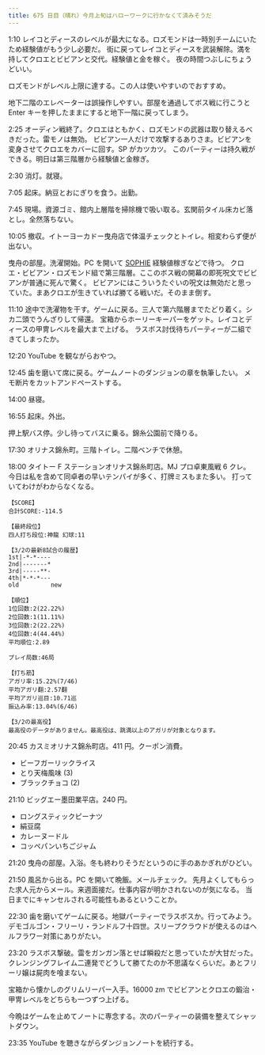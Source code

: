 ```yaml
---
title: 675 日目（晴れ）今月上旬はハローワークに行かなくて済みそうだ
---
```


1:10 レイコとディースのレベルが最大になる。ロズモンドは一時別チームにいたため経験値がもう少し必要だ。
街に戻ってレイコとディースを武装解除。満を持してクロエとビビアンと交代。経験値と金を稼ぐ。
夜の時間つぶしにちょうどいい。

ロズモンドがレベル上限に達する。この人は使いやすいのでおすすめ。

地下二階のエレベーターは誤操作しやすい。部屋を通過してボス戦に行こうと
Enter キーを押したままにすると地下一階に戻ってしまう。

2:25 オーディン戦終了。クロエはともかく、ロズモンドの武器は取り替えるべきだった。雷モノは無効。
ビビアン一人だけで攻撃するありさま。ビビアンを変身させてクロエをカバーに回す。SP がカツカツ。
このパーティーは持久戦ができる。明日は第三階層から経験値と金稼ぎ。

2:30 消灯。就寝。

7:05 起床。納豆とおにぎりを食う。出勤。

7:45 現場。資源ゴミ、館内上層階を掃除機で吸い取る。玄関前タイル床カビ落とし。全然落ちない。

10:05 撤収。イトーヨーカドー曳舟店で体温チェックとトイレ。相変わらず便が出ない。

曳舟の部屋。洗濯開始。PC を開いて [SOPHIE][dtp22] 経験値稼ぎなどで待つ。
クロエ・ビビアン・ロズモンド組で第三階層。ここのボス戦の開幕の即死呪文でビビアンが普通に死んで驚く。
ビビアンにはこういうたぐいの呪文は無効だと思っていた。まあクロエが生きていれば勝てる戦いだ。そのまま倒す。

11:10 途中で洗濯物を干す。ゲームに戻る。三人で第六階層までたどり着く。シカ二頭でうんざりして帰還。
宝箱からホーリーキーパーをゲット。レイコとディースの甲冑レベルを最大まで上げる。
ラスボス討伐待ちパーティーが二組できてしまったか。

12:20 YouTube を観ながらおやつ。

12:45 歯を磨いて席に戻る。ゲームノートのダンジョンの章を執筆したい。
メモ断片をカットアンドペーストする。

14:00 昼寝。

16:55 起床。外出。

押上駅バス停。少し待ってバスに乗る。錦糸公園前で降りる。

17:30 オリナス錦糸町。三階トイレ。二階ベンチで休憩。

18:00 タイトー F ステーションオリナス錦糸町店。MJ プロ卓東風戦 6 クレ。
今日は私を含めて同卓者の早いテンパイが多く、打牌ミスもまた多い。
打っていてわけがわからなくなる。

```text
【SCORE】
合計SCORE:-114.5

【最終段位】
四人打ち段位:神龍 幻球:11

【3/2の最新8試合の履歴】
1st|-*-*----
2nd|-------*
3rd|-----**-
4th|*-*-*---
old         new

【順位】
1位回数:2(22.22%)
2位回数:1(11.11%)
3位回数:2(22.22%)
4位回数:4(44.44%)
平均順位:2.89

プレイ局数:46局

【打ち筋】
アガリ率:15.22%(7/46)
平均アガリ翻:2.57翻
平均アガリ巡目:10.71巡
振込み率:13.04%(6/46)

【3/2の最高役】
最高役のデータがありません。最高役は、跳満以上のアガリが対象となります。
```

20:45 カスミオリナス錦糸町店。411 円。クーポン消費。

* ビーフガーリックライス
* とり天梅風味 (3)
* ブラックチョコ (2)

21:10 ビッグエー墨田業平店。240 円。

* ロングスティックピーナツ
* 絹豆腐
* カレーヌードル
* コッペパンいちごジャム

21:20 曳舟の部屋。入浴。冬も終わりそうだというのに手のあかぎれがひどい。

21:50 風呂から出る。PC を開いて晩飯。メールチェック。
先月よくしてもらった求人元からメール。来週面接だ。仕事内容が明かされないのが気になる。
当日までにキャンセルされる可能性もあるということか。

22:30 歯を磨いてゲームに戻る。地獄パーティーでラスボスか。行ってみよう。
デモゴルゴン・フリーリ・ランドルフ十四世。スリープクラウドが使えるのはヘルフラワー対策にありがたい。

23:20 ラスボス撃破。雷をガンガン落とせば瞬殺だと思っていたが大甘だった。
クレンジングフレイム二連発でどうして勝てたのか不思議なくらいだ。あとフリーリ嬢は屍肉を喰まない。

宝箱から懐かしのグリムリーパー入手。16000 zm でビビアンとクロエの鍛治・甲冑レベルをどちらも一つずつ上げる。

今晩はゲームを止めてノートに専念する。次のパーティーの装備を整えてシャットダウン。

23:35 YouTube を聴きながらダンジョンノートを続行する。

[dtp22]: https://wodifes.net/game/show/469

